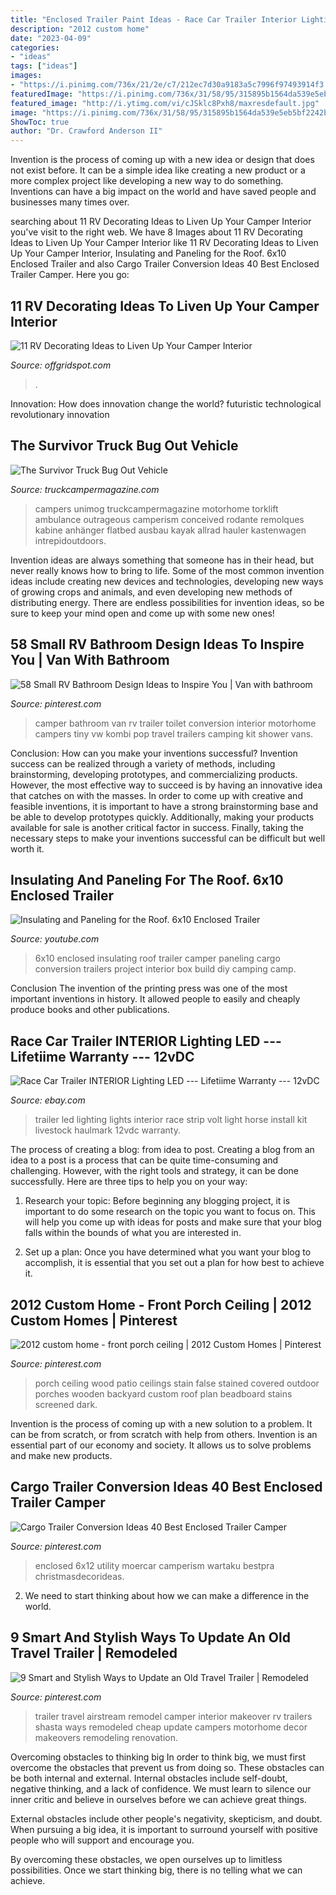 ```yaml
---
title: "Enclosed Trailer Paint Ideas - Race Car Trailer Interior Lighting Led --- Lifetiime Warranty --- 12vdc"
description: "2012 custom home"
date: "2023-04-09"
categories:
- "ideas"
tags: ["ideas"]
images:
- "https://i.pinimg.com/736x/21/2e/c7/212ec7d30a9183a5c7996f97493914f3.jpg"
featuredImage: "https://i.pinimg.com/736x/31/58/95/315895b1564da539e5eb5bf2242ba5e5.jpg"
featured_image: "http://i.ytimg.com/vi/cJSklc8Pxh8/maxresdefault.jpg"
image: "https://i.pinimg.com/736x/31/58/95/315895b1564da539e5eb5bf2242ba5e5.jpg"
ShowToc: true
author: "Dr. Crawford Anderson II"
---
```



Invention is the process of coming up with a new idea or design that does not exist before. It can be a simple idea like creating a new product or a more complex project like developing a new way to do something. Inventions can have a big impact on the world and have saved people and businesses many times over.

	

		
searching about 11 RV Decorating Ideas to Liven Up Your Camper Interior you've visit to the right web. We have 8 Images about 11 RV Decorating Ideas to Liven Up Your Camper Interior like 11 RV Decorating Ideas to Liven Up Your Camper Interior, Insulating and Paneling for the Roof. 6x10 Enclosed Trailer and also Cargo Trailer Conversion Ideas 40 Best Enclosed Trailer Camper. Here you go:
		
    
## 11 RV Decorating Ideas To Liven Up Your Camper Interior

<img loading=lazy src="https://offgridspot.com/wp-content/uploads/2020/06/105044540_3113232758699296_6906715080108428204_n.jpg" onerror="this.onerror=null;this.src='https://tse1.mm.bing.net/th?id=OIP.b9jlP_WOa4fFZ_na6Tq44wHaJ4&amp;pid=15.1';" alt="11 RV Decorating Ideas to Liven Up Your Camper Interior">

_Source: offgridspot.com_

>. 

	

Innovation: How does innovation change the world?
futuristic 
technological 
revolutionary
innovation

    
## The Survivor Truck Bug Out Vehicle

<img loading=lazy src="https://www.truckcampermagazine.com/wp-content/uploads/stories/Four_Wheel_Camper/Survivor-Truck-camper-interior.jpg" onerror="this.onerror=null;this.src='https://tse2.mm.bing.net/th?id=OIP.mv_2uzbVYOPgPhRXIimXQAHaLF&amp;pid=15.1';" alt="The Survivor Truck Bug Out Vehicle">

_Source: truckcampermagazine.com_

>campers unimog truckcampermagazine motorhome torklift ambulance outrageous camperism conceived rodante remolques kabine anhänger flatbed ausbau kayak allrad hauler kastenwagen intrepidoutdoors. 

	

Invention ideas are always something that someone has in their head, but never really knows how to bring to life. Some of the most common invention ideas include creating new devices and technologies, developing new ways of growing crops and animals, and even developing new methods of distributing energy. There are endless possibilities for invention ideas, so be sure to keep your mind open and come up with some new ones!

    
## 58 Small RV Bathroom Design Ideas To Inspire You | Van With Bathroom

<img loading=lazy src="https://i.pinimg.com/736x/31/58/95/315895b1564da539e5eb5bf2242ba5e5.jpg" onerror="this.onerror=null;this.src='https://tse2.mm.bing.net/th?id=OIP.va83D2_qxBqj7UnYJNHYmgHaLH&amp;pid=15.1';" alt="58 Small RV Bathroom Design Ideas to Inspire You | Van with bathroom">

_Source: pinterest.com_

>camper bathroom van rv trailer toilet conversion interior motorhome campers tiny vw kombi pop travel trailers camping kit shower vans. 

	

Conclusion: How can you make your inventions successful?
Invention success can be realized through a variety of methods, including brainstorming, developing prototypes, and commercializing products. However, the most effective way to succeed is by having an innovative idea that catches on with the masses. In order to come up with creative and feasible inventions, it is important to have a strong brainstorming base and be able to develop prototypes quickly. Additionally, making your products available for sale is another critical factor in success. Finally, taking the necessary steps to make your inventions successful can be difficult but well worth it.

    
## Insulating And Paneling For The Roof. 6x10 Enclosed Trailer

<img loading=lazy src="http://i.ytimg.com/vi/cJSklc8Pxh8/maxresdefault.jpg" onerror="this.onerror=null;this.src='https://tse2.mm.bing.net/th?id=OIP.gEyO1wTGE18BDRpWMJCe_QHaEK&amp;pid=15.1';" alt="Insulating and Paneling for the Roof. 6x10 Enclosed Trailer">

_Source: youtube.com_

>6x10 enclosed insulating roof trailer camper paneling cargo conversion trailers project interior box build diy camping camp. 

	

Conclusion
The invention of the printing press was one of the most important inventions in history. It allowed people to easily and cheaply produce books and other publications.

    
## Race Car Trailer INTERIOR Lighting LED --- Lifetiime Warranty --- 12vDC

<img loading=lazy src="http://i.ebayimg.com/images/i/271969252793-0-1/s-l1000.jpg" onerror="this.onerror=null;this.src='https://tse1.mm.bing.net/th?id=OIP.V7a34x04XKKJOqU0jgwc7wHaFj&amp;pid=15.1';" alt="Race Car Trailer INTERIOR Lighting LED --- Lifetiime Warranty --- 12vDC">

_Source: ebay.com_

>trailer led lighting lights interior race strip volt light horse install kit livestock haulmark 12vdc warranty. 

	

The process of creating a blog: from idea to post.
Creating a blog from an idea to a post is a process that can be quite time-consuming and challenging. However, with the right tools and strategy, it can be done successfully. Here are three tips to help you on your way: 
1. Research your topic: Before beginning any blogging project, it is important to do some research on the topic you want to focus on. This will help you come up with ideas for posts and make sure that your blog falls within the bounds of what you are interested in. 

2. Set up a plan: Once you have determined what you want your blog to accomplish, it is essential that you set out a plan for how best to achieve it.

    
## 2012 Custom Home - Front Porch Ceiling | 2012 Custom Homes | Pinterest

<img loading=lazy src="https://s-media-cache-ak0.pinimg.com/736x/af/ee/ce/afeece3c4ac03270eb7a735804548806.jpg" onerror="this.onerror=null;this.src='https://tse2.mm.bing.net/th?id=OIP.9rWt9cnbSG0P-BSU-Hi-QAHaLD&amp;pid=15.1';" alt="2012 custom home - front porch ceiling | 2012 Custom Homes | Pinterest">

_Source: pinterest.com_

>porch ceiling wood patio ceilings stain false stained covered outdoor porches wooden backyard custom roof plan beadboard stains screened dark. 

	

Invention is the process of coming up with a new solution to a problem. It can be from scratch, or from scratch with help from others. Invention is an essential part of our economy and society. It allows us to solve problems and make new products.

    
## Cargo Trailer Conversion Ideas 40 Best Enclosed Trailer Camper

<img loading=lazy src="https://i.pinimg.com/736x/be/86/10/be8610e117e1732c47624ee2e0679423.jpg" onerror="this.onerror=null;this.src='https://tse2.mm.bing.net/th?id=OIP.C2cOuVj057rNTNkELQsSwwHaJ3&amp;pid=15.1';" alt="Cargo Trailer Conversion Ideas 40 Best Enclosed Trailer Camper">

_Source: pinterest.com_

>enclosed 6x12 utility moercar camperism wartaku bestpra christmasdecorideas. 

	

2. We need to start thinking about how we can make a difference in the world.

    
## 9 Smart And Stylish Ways To Update An Old Travel Trailer | Remodeled

<img loading=lazy src="https://i.pinimg.com/736x/21/2e/c7/212ec7d30a9183a5c7996f97493914f3.jpg" onerror="this.onerror=null;this.src='https://tse2.mm.bing.net/th?id=OIP.ZYXeHQG-bA9-HiBJmay9owHaJ3&amp;pid=15.1';" alt="9 Smart and Stylish Ways to Update an Old Travel Trailer | Remodeled">

_Source: pinterest.com_

>trailer travel airstream remodel camper interior makeover rv trailers shasta ways remodeled cheap update campers motorhome decor makeovers remodeling renovation. 

	

Overcoming obstacles to thinking big
In order to think big, we must first overcome the obstacles that prevent us from doing so. These obstacles can be both internal and external.
Internal obstacles include self-doubt, negative thinking, and a lack of confidence. We must learn to silence our inner critic and believe in ourselves before we can achieve great things.

External obstacles include other people's negativity, skepticism, and doubt. When pursuing a big idea, it is important to surround yourself with positive people who will support and encourage you.

By overcoming these obstacles, we open ourselves up to limitless possibilities. Once we start thinking big, there is no telling what we can achieve.

